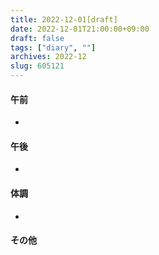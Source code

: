 ```yaml
---
title: 2022-12-01[draft]
date: 2022-12-01T21:00:00+09:00
draft: false
tags: ["diary", ""]
archives: 2022-12
slug: 605121
---
```

#### 午前
- 
#### 午後
- 
#### 体調
- 
#### その他
